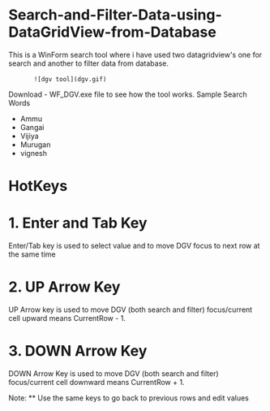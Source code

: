 # Search-and-Filter-Data-using-DataGridView-from-Database
This is a WinForm search tool where i have used two datagridview's one for search and another to filter data from database. 

           ![dgv tool](dgv.gif)

Download - WF_DGV.exe file to see how the tool works.
Sample Search Words
  - Ammu
  - Gangai
  - Vijiya
  - Murugan
  - vignesh
  
  # HotKeys
  # 1. Enter and Tab Key
  Enter/Tab key is used to select value and to move DGV focus to next row at the same time
  
  # 2. UP Arrow Key
  UP Arrow key is used to move DGV (both search and filter) focus/current cell upward means CurrentRow - 1.
  
  # 3. DOWN Arrow Key
  DOWN Arrow Key is used to move DGV (both search and filter) focus/current cell downward means CurrentRow + 1.
  


Note:
** Use the same keys to go back to previous rows and edit values
